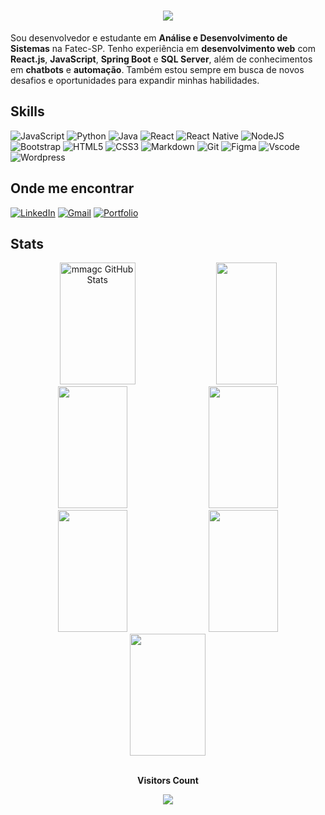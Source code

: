 <h1 align="center">
    <img src="https://readme-typing-svg.demolab.com?font=Fira+Code&size=30&duration=4000&pause=1000&color=379434&center=true&vCenter=true&width=435&lines=Ol%C3%A1+rede!;Eu+sou+Matheus+Gnann!" />
</h1>



 Sou desenvolvedor e estudante em **Análise e Desenvolvimento de Sistemas** na Fatec-SP. Tenho experiência em **desenvolvimento web** com **React.js**, **JavaScript**, **Spring Boot** e **SQL Server**, além de conhecimentos em **chatbots** e **automação**. Também estou sempre em busca de novos desafios e oportunidades para expandir minhas habilidades.

## **Skills**

![JavaScript](https://img.shields.io/badge/JavaScript-F7DF1E?style=for-the-badge&logo=javascript&logoColor=black)
![Python](https://img.shields.io/badge/python-3670A0?style=for-the-badge&logo=python&logoColor=ffdd54)
![Java](https://img.shields.io/badge/java-%23ED8B00.svg?style=for-the-badge&logo=openjdk&logoColor=white)
![React](https://img.shields.io/badge/React-20232A?style=for-the-badge&logo=react&logoColor=61DAFB)
![React Native](https://img.shields.io/badge/React_Native-20232A?style=for-the-badge&logo=react&logoColor=61DAFB)
![NodeJS](https://img.shields.io/badge/node.js-6DA55F?style=for-the-badge&logo=node.js&logoColor=white)
![Bootstrap](https://img.shields.io/badge/-boostrap-0D1117?style=for-the-badge&logo=bootstrap&labelColor=0D1117)
![HTML5](https://img.shields.io/badge/HTML5-E34F26?style=for-the-badge&logo=html5&logoColor=white)
![CSS3](https://img.shields.io/badge/CSS3-1572B6?style=for-the-badge&logo=css3&logoColor=white)
![Markdown](https://img.shields.io/badge/Markdown-000?style=for-the-badge&logo=markdown)
![Git](https://img.shields.io/badge/GIT-E44C30?style=for-the-badge&logo=git&logoColor=white)
![Figma](https://img.shields.io/badge/Figma-696969?style=for-the-badge&logo=figma&logoColor=figma)
![Vscode](https://img.shields.io/badge/Vscode-007ACC?style=for-the-badge&logo=visual-studio-code&logoColor=white)
![Wordpress](https://img.shields.io/badge/WordPress-006E93?style=for-the-badge&logo=wordpress&logoColor=white)

## **Onde me encontrar**
[![LinkedIn](https://img.shields.io/badge/LinkedIn-0077B5?style=for-the-badge&logo=linkedin&logoColor=white)](https://www.linkedin.com/in/matheusgnann/)
[![Gmail](https://img.shields.io/badge/Gmail-333333?style=for-the-badge&logo=gmail&logoColor=red)](mailto:matheusgnann@gmail.com)
[![Portfolio](https://img.shields.io/badge/Portfolio-FF5722?style=for-the-badge&logo=todoist&logoColor=white)](https://mmagc.github.io/js-developer-portfolio/)

## **Stats**

<div align="center" style="margin: 0;">  
  <img width="49%" height="195px" src="https://github-readme-stats.vercel.app/api?username=mmagc&theme=dark&hide_border=true&show_icons=true&icon_color=FF0000&title_color=FFFFFF&text_color=FFFFFF" alt="mmagc GitHub Stats" />
  <img width="44%" height="195px" src="https://github-readme-stats.vercel.app/api/top-langs/?username=mmagc&layout=compact&theme=dark&hide_border=true&title_color=FFFFFF&text_color=FFFFFF" />
</div>

<div align="center" style="margin: 0;">
  <img width="47%" height="195px" src="https://github-readme-stats.vercel.app/api/pin/?username=mmagc&repo=Pokedex&theme=dark&hide_border=true&show_icons=true&icon_color=FF0000&title_color=FFFFFF&text_color=FFFFFF)](https://github.com/mmagc/Pokedex)" /> 
  <img width="47%" height="195px" src="https://github-readme-stats.vercel.app/api/pin/?username=mmagc&repo=Portifolio-2&theme=dark&hide_border=true&show_icons=true&icon_color=FF0000&title_color=FFFFFF&text_color=FFFFFF)](https://github.com/mmagc/Portifolio-2)" /><br>
</div>

<div align="center" style="margin: 0;">
  <img width="47%" height="195px" src="https://github-readme-stats.vercel.app/api/pin/?username=mmagc&repo=detona-ralph-smash&theme=dark&hide_border=true&show_icons=true&icon_color=FF0000&title_color=FFFFFF&text_color=FFFFFF)](https://github.com/mmagc/detona-ralph-smash)" /> 
  <img width="47%" height="195px" src="https://github-readme-stats.vercel.app/api/pin/?username=mmagc&repo=Javascript-Yu-Gi-Oh&theme=dark&hide_border=true&show_icons=true&icon_color=FF0000&title_color=FFFFFF&text_color=FFFFFF)](https://github.com/mmagc/Javascript-Yu-Gi-Oh)" /><br>
  <img width="49%" height="195px" src="https://streak-stats.demolab.com?user=mmagc&theme=youtube-dark&hide_border=true&exclude_days=Sun%2CSat)](https://git.io/streak-stats)" />
</div>

<div align="center">
   <br><p align="centre"><b>Visitors Count</b></p>  
   <p align="center"><img align="center" src="https://profile-counter.glitch.me/{mmagc}/count.svg" /></p> 
   <br>  
</div>
